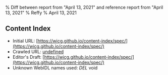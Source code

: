 % Diff between report from "April 13, 2021" and reference report from "April 13, 2021"
% Reffy
% April 13, 2021

## Content Index

- Initial URL: [https://wicg.github.io/content-index/spec/](https://wicg.github.io/content-index/spec/)
- Crawled URL: [undefined](undefined)
- Editor's Draft: [https://wicg.github.io/content-index/spec/](https://wicg.github.io/content-index/spec/)
- Unknown WebIDL names used: *DEL* void


